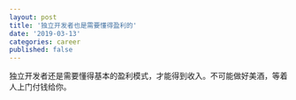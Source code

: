 ```yaml
---
layout: post
title: '独立开发者也是需要懂得盈利的'
date: '2019-03-13'
categories: career
published: false
---
```


独立开发者还是需要懂得基本的盈利模式，才能得到收入。不可能做好美酒，等着人上门付钱给你。

